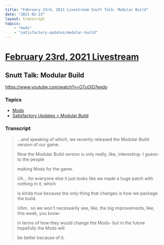 ```yaml
---
title: "February 23rd, 2021 Livestream Snutt Talk: Modular Build"
date: "2021-02-23"
layout: transcript
topics:
    - "mods"
    - "satisfactory-updates/modular-build"
---
```

# [February 23rd, 2021 Livestream](../2021-02-23.md)
## Snutt Talk: Modular Build
https://www.youtube.com/watch?v=O7uOiD7eedo

### Topics
* [Mods](../topics/mods.md)
* [Satisfactory Updates > Modular Build](../topics/satisfactory-updates/modular-build.md)

### Transcript

> ...and speaking of which, we recently released
the Modular Build version of our game.
>
> Now the Modular Build version is only really,
like, interesting- I guess- to the people
>
> making Mods for the game.
>
> Uh... for everyone else it just looks like
we made a huge patch with nothing in it, which
>
> is kinda true because the only thing that
changes is how we package the build.
>
> Uhm.. so we won't necessarily see, like, the
big improvements, like, this week, you know-
>
> in terms of how they would change the Mods-
but in the future hopefully the Mods will
>
> be better because of it.
